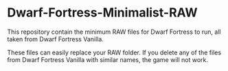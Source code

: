 # Dwarf-Fortress-Minimalist-RAW
This repository contain the minimum RAW files for Dwarf Fortress to run, all taken from Dwarf Fortress Vanilla.

These files can easily replace your RAW folder. If you delete any of the files from Dwarf Fortress Vanilla with similar names, the game will not work.
